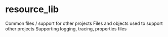 # resource_lib
Common files / support for other projects
Files and objects used to support other projects
Supporting logging, tracing, properties files

